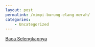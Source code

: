 ```yaml
---
layout: post
permalink: /mimpi-burung-elang-merah/
categories:
    - Uncategorized
---
```


[Baca Selengkapnya](/02)